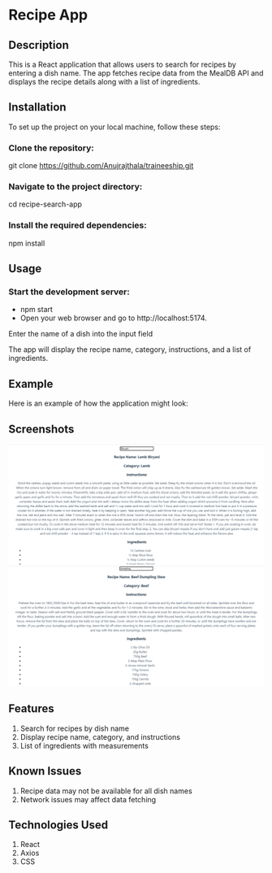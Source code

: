 # Recipe App

## Description
This is a React application that allows users to search for recipes by entering a dish name. The app fetches recipe data from the MealDB API and displays the recipe details along with a list of ingredients.

## Installation

To set up the project on your local machine, follow these steps:

### Clone the repository:
git clone https://github.com/Anujrajthala/traineeship.git

### Navigate to the project directory:
cd recipe-search-app

### Install the required dependencies:
npm install

## Usage
### Start the development server:
* npm start
* Open your web browser and go to http://localhost:5174.

Enter the name of a dish into the input field

The app will display the recipe name, category, instructions, and a list of ingredients.

## Example
Here is an example of how the application might look:


## Screenshots
![alt text](image.png)
![alt text](image-1.png)

## Features
1. Search for recipes by dish name
2. Display recipe name, category, and instructions
3. List of ingredients with measurements

## Known Issues
1. Recipe data may not be available for all dish names
2. Network issues may affect data fetching

## Technologies Used
1. React
2. Axios
3. CSS

